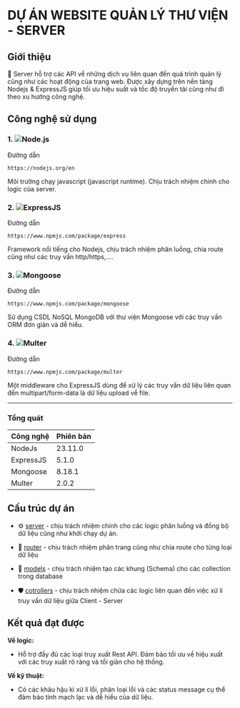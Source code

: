 # DỰ ÁN WEBSITE QUẢN LÝ THƯ VIỆN - SERVER

## Giới thiệu

📃 Server hỗ trợ các API về những dịch vụ liên quan đến quá trình quản lý cũng như các hoạt động của trang web. Được xây dựng trên nền tảng Nodejs & ExpressJS giúp tối ưu hiệu suất và tốc độ truyền tải cũng như đi theo xu hướng công nghệ.

## Công nghệ sử dụng

### 1. ![Node.js](https://img.shields.io/badge/Node.js-339933?logo=node.js&logoColor=white&style=for-the-badge)

Đường dẫn

    https://nodejs.org/en

Môi trường chạy javascript (javascript runtime). Chịu trách nhiệm chính cho logic của server.

### 2. ![ExpressJS](https://img.shields.io/badge/ExpressJS-gray?logo=express&style=for-the-badge)

Đường dẫn

    https://www.npmjs.com/package/express

Framework nổi tiếng cho Nodejs, chịu trách nhiệm phân luồng, chia route cũng như các truy vấn http/https,....

### 3. ![Mongoose](https://img.shields.io/badge/Mongoose-4A90E2?logo=mongodb&logoColor=white&style=for-the-badge)

Đường dẫn

    https://www.npmjs.com/package/mongoose

Sử dụng CSDL NoSQL MongoDB với thư viện Mongoose với các truy vấn ORM đơn giản và dễ hiểu.

### 4. ![Multer](https://img.shields.io/badge/Multer-ff8800?logo=express&logoColor=white&style=for-the-badge)

Đường dẫn

    https://www.npmjs.com/package/multer

Một middleware cho ExpressJS dùng để xử lý các truy vấn dữ liệu liên quan đến multipart/form-data là dữ liệu upload về file.

---

### Tổng quát

|Công nghệ|Phiên bản|
|---|---|
|NodeJs|23.11.0|
|ExpressJS|5.1.0|
|Mongoose|8.18.1|
|Multer|2.0.2|


## Cấu trúc dự án

- ⚙️ [server](/src/server.js) - chịu trách nhiệm chính cho các logic phân luồng và đồng bộ dữ liệu cũng như khởi chạy dự án.

- 🔧 [router](/src/routes/index.js) - chịu trách nhiệm phân trang cũng như chia route cho từng loại dữ liệu

- 🔨 [models](/src/models) - chịu trách nhiệm tạo các khung (Schema) cho các collection trong database

- 🛡️ [cotrollers](/src/controller) - chịu trách nhiệm chứa các logic liên quan đến việc xử lí truy vấn dữ liệu giữa Client - Server


## Kết quả đạt được

**Về logic:**

- Hỗ trợ đầy đủ các loại truy xuất Rest API. Đảm bảo tối ưu về hiệu xuất với các truy xuất rõ ràng và tối giản cho hệ thống.

**Về kỹ thuật:**

- Có các khâu hậu kì xử lí lỗi, phân loại lỗi và các status message cụ thể đảm bảo tính mạch lạc và dễ hiểu của dữ liệu.
